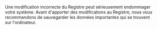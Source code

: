  Une modification incorrecte du Registre peut sérieusement endommager votre système. Avant d'apporter des modifications au Registre, nous vous recommandons de sauvegarder les données importantes qui se trouvent sur l'ordinateur. 